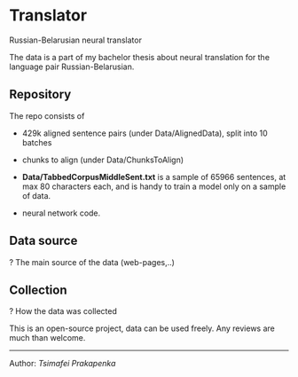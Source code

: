 # Translator
Russian-Belarusian neural translator

The data is a part of my bachelor thesis about neural translation for the language pair Russian-Belarusian.

## Repository
The repo consists of
 - 429k aligned sentence pairs (under Data/AlignedData), split into 10 batches
 - chunks to align (under Data/ChunksToAlign)
 
- **Data/TabbedCorpusMiddleSent.txt** is a sample of 65966 sentences, at max 80 characters each, and is handy to train a model only on a sample of data.

 - neural network code.
 
 ## Data source
 ? The main source of the data (web-pages,..)
 
 ## Collection
 ? How the data was collected
 

This is an open-source project, data can be used freely.
Any reviews are much than welcome.

-----
Author: _Tsimafei Prakapenka_
